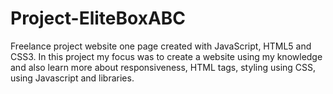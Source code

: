 # Project-EliteBoxABC
Freelance project website one page created with JavaScript, HTML5 and CSS3.
In this project my focus was to create a website using my knowledge and also learn more about responsiveness, HTML tags, styling using CSS, using Javascript and libraries.
